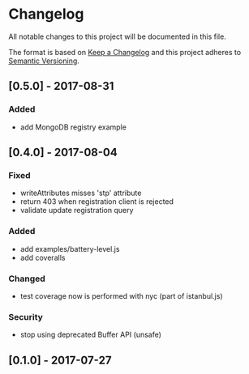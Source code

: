 # Changelog
All notable changes to this project will be documented in this file.

The format is based on [Keep a Changelog](http://keepachangelog.com/en/1.0.0/)
and this project adheres to [Semantic Versioning](http://semver.org/spec/v2.0.0.html).

## [0.5.0] - 2017-08-31
### Added
- add MongoDB registry example

## [0.4.0] - 2017-08-04
### Fixed
- writeAttributes misses 'stp' attribute
- return 403 when registration client is rejected
- validate update registration query
### Added
- add examples/battery-level.js
- add coveralls
### Changed
- test coverage now is performed with nyc (part of istanbul.js)
### Security
- stop using deprecated Buffer API (unsafe)

## [0.1.0] - 2017-07-27
